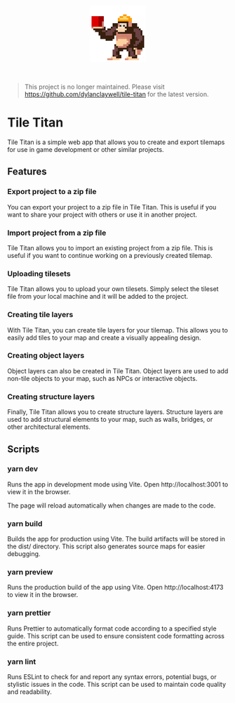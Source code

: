 <p align="center">
  <a href="https://www.tile-titan.com" target="_blank" rel="noopener noreferrer">
    <img width="128" src="./public/tile-titan_128.png" alt="Tile Titan logo">
  </a>
</p>
<br/>

> This project is no longer maintained. Please visit https://github.com/dylanclaywell/tile-titan for the latest version.

# Tile Titan

Tile Titan is a simple web app that allows you to create and export tilemaps for use in game development or other similar projects.

## Features

### Export project to a zip file

You can export your project to a zip file in Tile Titan. This is useful if you want to share your project with others or use it in another project.

### Import project from a zip file

Tile Titan allows you to import an existing project from a zip file. This is useful if you want to continue working on a previously created tilemap.

### Uploading tilesets

Tile Titan allows you to upload your own tilesets. Simply select the tileset file from your local machine and it will be added to the project.

### Creating tile layers

With Tile Titan, you can create tile layers for your tilemap. This allows you to easily add tiles to your map and create a visually appealing design.

### Creating object layers

Object layers can also be created in Tile Titan. Object layers are used to add non-tile objects to your map, such as NPCs or interactive objects.

### Creating structure layers

Finally, Tile Titan allows you to create structure layers. Structure layers are used to add structural elements to your map, such as walls, bridges, or other architectural elements.

## Scripts

### yarn dev

Runs the app in development mode using Vite. Open http://localhost:3001 to view it in the browser.

The page will reload automatically when changes are made to the code.

### yarn build

Builds the app for production using Vite. The build artifacts will be stored in the dist/ directory. This script also generates source maps for easier debugging.

### yarn preview

Runs the production build of the app using Vite. Open http://localhost:4173 to view it in the browser.

### yarn prettier

Runs Prettier to automatically format code according to a specified style guide. This script can be used to ensure consistent code formatting across the entire project.

### yarn lint

Runs ESLint to check for and report any syntax errors, potential bugs, or stylistic issues in the code. This script can be used to maintain code quality and readability.
